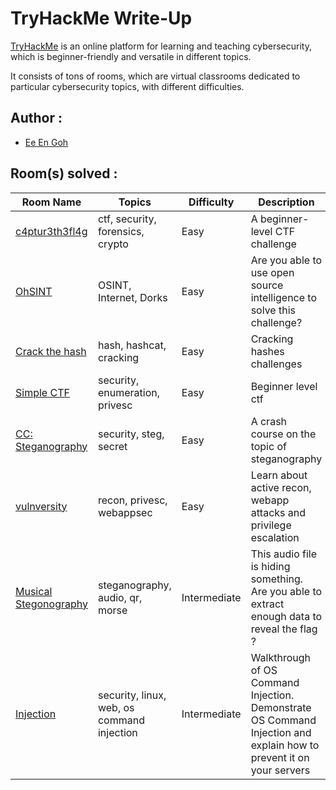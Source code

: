 # TryHackMe Write-Up

[TryHackMe](https://tryhackme.com/) is an online platform for learning and teaching cybersecurity, which is beginner-friendly and versatile in different topics. 

It consists of tons of rooms, which are virtual classrooms dedicated to particular cybersecurity topics, with different difficulties.

## Author : 
* [Ee En Goh](https://tryhackme.com/p/vincentwu)

## Room(s) solved :

Room Name   | Topics    | Difficulty    | Description
----        | ----      | ----          | ----
[c4ptur3th3fl4g](https://github.com/GohEeEn/TryHackMe-Write-Up/tree/master/c4ptur3th3fl4g) | ctf, security, forensics, crypto | Easy | A beginner-level CTF challenge
[OhSINT](https://github.com/GohEeEn/TryHackMe-Write-Up/tree/master/OhSINT) | OSINT, Internet, Dorks | Easy | Are you able to use open source intelligence to solve this challenge?
[Crack the hash](https://github.com/GohEeEn/TryHackMe-Write-Up/tree/master/Crack%20the%20Hash) | hash, hashcat, cracking | Easy | Cracking hashes challenges
[Simple CTF](https://github.com/GohEeEn/TryHackMe-Write-Up/tree/master/Simple%20CTF) | security, enumeration, privesc | Easy | Beginner level ctf
[CC: Steganography](https://github.com/GohEeEn/TryHackMe-Write-Up/tree/master/ccstego) | security, steg, secret | Easy | A crash course on the topic of steganography 
[vulnversity](https://github.com/GohEeEn/TryHackMe-Write-Up/tree/master/vulnversity) | recon, privesc, webappsec | Easy | Learn about active recon, webapp attacks and privilege escalation
[Musical Stegonography](https://github.com/GohEeEn/TryHackMe-Write-Up/tree/master/musicalstego) | steganography, audio, qr, morse | Intermediate | This audio file is hiding something. Are you able to extract enough data to reveal the flag ?
[Injection](https://github.com/GohEeEn/TryHackMe-Write-Up/tree/master/Injection) | security, linux, web, os command injection | Intermediate | Walkthrough of OS Command Injection. Demonstrate OS Command Injection and explain how to prevent it on your servers
